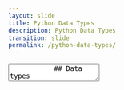 ```yaml
---
layout: slide
title: Python Data Types
description: Python Data Types
transition: slide
permalink: /python-data-types/
---
```

<section data-markdown>
    <textarea data-template>
           ## Data types
           Every variable has a type...
           ```sh
           >>> type("hello")
           <type 'str'>
           >>> type(3)
           <type 'int'>
           >>> type(b'hello')
           <type 'byte'>
           ```
           ...that describes *what it is*
            ---
           ## Data types
             * String, Numeric
             * List
             * Dictionary
             * Tuple
             * Byte 
             * Byte Array 
             * Range
            ---
        ## Next:
            [String](https://aisha-glblcd.github.io/material/python-string/)
      </textarea>
</section>
